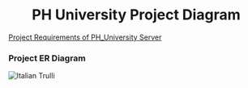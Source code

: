 <h1 style="text-align:center">PH University Project Diagram</h1>
<a href="https://docs.google.com/document/d/1Is3QSFA6SW4NVAytKs-wSrjbtPWh9owv66x-abC3Gpk/edit?tab=t.0">Project Requirements of PH_University Server</a>

<h3>Project ER Diagram</h3>
<img src="https://github.com/Apollo-Level2-Web-Dev/L2B2-PH-university-server/blob/main/erdiagram.png" alt="Italian Trulli">
